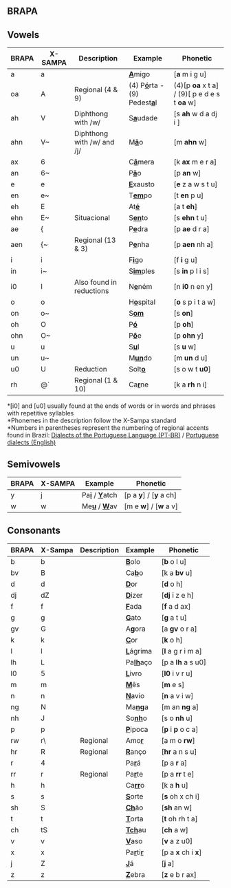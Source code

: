 ﻿## BRAPA

## Vowels
| BRAPA | X-SAMPA | Description | Example | Phonetic |
|--|--|--|--|--|
| a | a | | <ins>**A**</ins>migo | [**a** m i g u]  |
| oa | A | Regional (4 & 9) | (4) P<ins>**ó**</ins>rta - (9) Pedest<ins>**a**</ins>l | (4)[p **oa** x t a] / (9)[ p e d e s t **oa** w]  |
| ah | V | Diphthong with /w/| S<ins>**a**</ins>udade | [s **ah** w d a dj i ]  |
| ahn | V~ | Diphthong with /w/ and /j/ | M<ins>**ã**</ins>o | [m **ahn** w]  |
| ax | 6 | | C<ins>**â**</ins>mera | [k **ax** m e r a]  |
| an | 6~ | | P<ins>**ã**</ins>o | [p **an** w] |
| e | e | | <ins>**E**</ins>xausto | [**e** z a w s t u] |
| en | e~ | | T<ins>**em**</ins>po | [t **en** p u] |
| eh | E | | At<ins>**é**</ins> | [a t **eh**] |
| ehn | E~ | Situacional | S<ins>**en**</ins>to | [s **ehn** t u] |
| ae | { | | P<ins>**e**</ins>dra | [p **ae** d r a] |
| aen | {~ | Regional (13 & 3) | P<ins>**e**</ins>nha | [p **aen** nh a] |
| i | i | | F<ins>**i**</ins>go | [f **i** g u] |
| in | i~ | | S<ins>**im**</ins>ples | [s **in** p l i s] |
| i0 | I | Also found in reductions | N<ins>**e**</ins>ném | [n **i0** n en y] |
| o | o | | H<ins>**o**</ins>spital | [**o** s p i t a w] |
| on | o~ | | S<ins>**om**</ins> | [s **on**] |
| oh | O | | P<ins>**ó**</ins> | [p **oh**] |
| ohn | O~ | | P<ins>**ô**</ins>e | [p **ohn** y] |
| u | u | | S<ins>**u**</ins>l | [s **u** w] |
| un | u~ | | M<ins>**un**</ins>do | [m **un** d u] |
| u0 | U | Reduction | Solt<ins>**o**</ins> | [s o w t **u0**] |
| rh | @\` | Regional (1 & 10) | Ca<ins>**r**</ins>ne | [k a **rh** n i]  |

*\[i0] and \[u0] usually found at the ends of words or in words and phrases with repetitive syllables</br>
*Phonemes in the description follow the X-Sampa standard</br>
*Numbers in parentheses represent the numbering of regional accents found in Brazil: [Dialects of the Portuguese Language (PT-BR)](https://pt.wikipedia.org/wiki/Dialetos_da_língua_portuguesa#/media/Ficheiro:Br.pt.png) / [Portuguese dialects (English)](https://en.wikipedia.org/wiki/Portuguese_dialects)

## Semivowels
| BRAPA | X-SAMPA | Example | Phonetic |
|--|--|--|--|
| y | j | Pa<ins>**i**</ins> / <ins>**Y**</ins>atch | [p a **y**] / [**y** a ch] |
| w | w | Me<ins>**u**</ins> / <ins>**W**</ins>av | [m e **w**] / [**w** a v] |

## Consonants
| BRAPA | X-Sampa | Description | Example | Phonetic |
|--|--|--|--|--|
| b | b |  | <ins>**B**</ins>olo | [**b** o l u] |
| bv | B |  | Ca<ins>**b**</ins>o | [k a **bv** u] |
| d | d |  | <ins>**D**</ins>or | [**d** o h] |
| dj| dZ |  | <ins>**D**</ins>izer | [**dj** i z e h] |
| f | f |  | <ins>**F**</ins>ada | [**f** a d ax] |
| g | g |  | <ins>**G**</ins>ato | [**g** a t u] |
| gv | G |  | A<ins>**g**</ins>ora | [a **gv** o r a] |
| k | k |  | <ins>**C**</ins>or | [**k** o h] |
| l | l |  | <ins>**L**</ins>ágrima | [**l** a g r i m a] |
| lh | L |  | Pa<ins>**lh**</ins>aço | [p a **lh** a s u0] |
| l0 | 5 |  | <ins>**L**</ins>ivro | [**l0** i v r u] |
| m | m |  | <ins>**M**</ins>ês | [**m** e s] |
| n | n |  | <ins>**N**</ins>avio | [**n** a v i w] |
| ng | N |  | Ma<ins>**ng**</ins>a | [m an **ng** a] |
| nh | J |  | So<ins>**nh**</ins>o | [s o **nh** u] |
| p | p |  | <ins>**P**</ins>ipoca | [**p** i **p** o c a] |
| rw | r\ | Regional | Amo<ins>**r**</ins> | [a m o **rw**] |
| hr | R | Regional | <ins>**R**</ins>anço | [**hr** a n s u] |
| r | 4 |  | Pa<ins>**r**</ins>á | [p a **r** a] |
| rr | r | Regional | Pa<ins>**r**</ins>te | [p a **rr** t e] |
| h | h |  | Ca<ins>**rr**</ins>o | [k a **h** u] |
| s | s |  | <ins>**S**</ins>orte | [**s** oh x ch i] |
| sh | S |  | <ins>**Ch**</ins>ão | [**sh** an w] |
| t | t |  | <ins>**T**</ins>orta | [**t** oh rh t a] |
| ch | tS |  | <ins>**Tch**</ins>au | [**ch** a w] |
| v | v |  | <ins>**V**</ins>aso | [**v** a z u0] |
| x | x |  | Pa<ins>**r**</ins>ti<ins>**r**</ins> | [p a **x** ch i **x**] |
| j | Z |  | <ins>**J**</ins>á | [**j** a] |
| z | z |  | <ins>**Z**</ins>ebra | [**z** e b r ax] |

